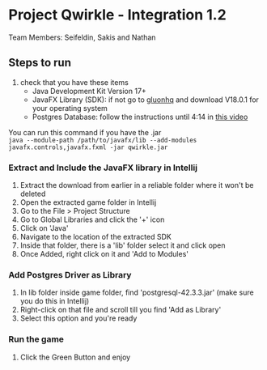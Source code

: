 # Project Qwirkle - Integration 1.2

Team Members: Seifeldin, Sakis and Nathan


## Steps to run

1. check that you have these items
    - Java Development Kit Version 17+
    - JavaFX Library (SDK): if not go to [gluonhq](https://gluonhq.com/products/javafx/) and download V18.0.1 for your operating system
    - Postgres Database: follow the instructions until 4:14 in [this video](https://www.youtube.com/watch?v=Girj-TtS60I&t=20s)
  
You can run this command if you have the .jar <br>
`java --module-path /path/to/javafx/lib --add-modules javafx.controls,javafx.fxml -jar qwirkle.jar`

### Extract and Include the JavaFX library in Intellij
1. Extract the download from earlier in a reliable folder where it won't be deleted
2. Open the extracted game folder in Intellij
3. Go to the File > Project Structure
4. Go to Global Libraries and click the '+' icon
5. Click on 'Java'
6. Navigate to the location of the extracted SDK
7. Inside that folder, there is a 'lib' folder select it and click open
8. Once Added, right click on it and 'Add to Modules'

### Add Postgres Driver as Library
1. In lib folder inside game folder, find 'postgresql-42.3.3.jar' (make sure you do this in Intellij)
2. Right-click on that file and scroll till you find 'Add as Library'
3. Select this option and you're ready

### Run the game
1. Click the Green Button and enjoy
